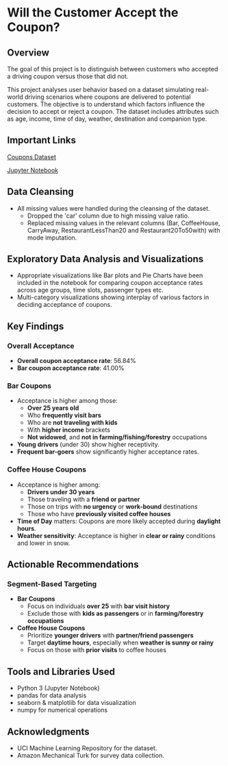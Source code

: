 # Will the Customer Accept the Coupon?

## Overview

The goal of this project is to distinguish between customers who accepted a driving coupon versus those that did not.

This project analyses user behavior based on a dataset simulating real-world driving scenarios where coupons are delivered to potential customers. The objective is to understand which factors influence the decision to accept or reject a coupon. The dataset includes attributes such as age, income, time of day, weather, destination and companion type.

## Important Links

[Coupons Dataset](https://github.com/amitkushwaha2000/AIMIL_5.1_Coupon_Acceptance/blob/main/coupons.csv)

[Jupyter Notebook](https://github.com/amitkushwaha2000/AIMIL_5.1_Coupon_Acceptance/blob/main/AIML%205.1%20Coupon%20Analysis.ipynb)

## Data Cleansing 

- All missing values were handled during the cleansing of the dataset. 
  - Dropped the 'car' column due to high missing value ratio.
  - Replaced missing values in the relevant columns (Bar, CoffeeHouse, CarryAway, RestaurantLessThan20 and Restaurant20To50with) with mode imputation.

## Exploratory Data Analysis and Visualizations

- Appropriate visualizations like Bar plots and Pie Charts have been included in the notebook for comparing coupon acceptance rates across age groups, time slots, passenger types etc.
- Multi-category visualizations showing interplay of various factors in deciding acceptance of coupons.

## Key Findings

### Overall Acceptance
- **Overall coupon acceptance rate**: 56.84%
- **Bar coupon acceptance rate**: 41.00%

### Bar Coupons
- Acceptance is higher among those:
  - **Over 25 years old**
  - Who **frequently visit bars**
  - Who are **not traveling with kids**
  - With **higher income** brackets
  - **Not widowed**, and **not in farming/fishing/forestry** occupations
- **Young drivers** (under 30) show higher receptivity.
- **Frequent bar-goers** show significantly higher acceptance rates.

### Coffee House Coupons
- Acceptance is higher among:
  - **Drivers under 30 years**
  - Those traveling with a **friend or partner**
  - Those on trips with **no urgency** or **work-bound** destinations
  - Those who have **previously visited coffee houses**
- **Time of Day** matters: Coupons are more likely accepted during **daylight hours**.
- **Weather sensitivity**: Acceptance is higher in **clear or rainy** conditions and lower in snow.

## Actionable Recommendations

### Segment-Based Targeting
- **Bar Coupons**
  - Focus on individuals **over 25** with **bar visit history**
  - Exclude those with **kids as passengers** or in **farming/forestry occupations**
- **Coffee House Coupons**
  - Prioritize **younger drivers** with **partner/friend passengers**
  - Target **daytime hours**, especially when **weather is sunny or rainy**
  - Focus on those with **prior visits** to coffee houses

## Tools and Libraries Used
- Python 3 (Jupyter Notebook)
- pandas for data analysis
- seaborn & matplotlib for data visualization
- numpy for numerical operations

## Acknowledgments

- UCI Machine Learning Repository for the dataset.
- Amazon Mechanical Turk for survey data collection.
